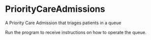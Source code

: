 # PriorityCareAdmissions
A Priority Care Admission that triages patients in a queue

Run the program to receive instructions on how to operate the queue.
